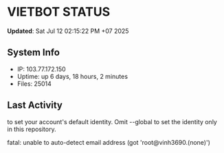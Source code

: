 # VIETBOT STATUS
**Updated**: Sat Jul 12 02:15:22 PM +07 2025

## System Info
- IP: 103.77.172.150
- Uptime: up 6 days, 18 hours, 2 minutes
- Files: 25014

## Last Activity

to set your account's default identity.
Omit --global to set the identity only in this repository.

fatal: unable to auto-detect email address (got 'root@vinh3690.(none)')
